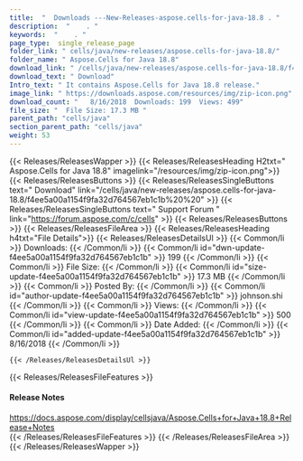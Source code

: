 ```yaml
---
title:  "  Downloads ---New-Releases-aspose.cells-for-java-18.8 . " 
description:  "    . " 
keywords:  "    . " 
page_type:  single_release_page
folder_link: " cells/java/new-releases/aspose.cells-for-java-18.8/"
folder_name: " Aspose.Cells for Java 18.8"
download_link: " /cells/java/new-releases/aspose.cells-for-java-18.8/f4ee5a00a1154f9fa32d764567eb1c1b"
download_text: " Download"
Intro_text: " It contains Aspose.Cells for Java 18.8 release."
image_link: " https://downloads.aspose.com/resources/img/zip-icon.png"
download_count: "   8/16/2018  Downloads: 199  Views: 499"
file_size: "  File Size: 17.3 MB "
parent_path: "cells/java"
section_parent_path: "cells/java"
weight: 53 
---
```


{{< Releases/ReleasesWapper >}}
  {{< Releases/ReleasesHeading H2txt=" Aspose.Cells for Java 18.8" imagelink="/resources/img/zip-icon.png">}}
  {{< Releases/ReleasesButtons >}}
    {{< Releases/ReleasesSingleButtons text=" Download" link="/cells/java/new-releases/aspose.cells-for-java-18.8/f4ee5a00a1154f9fa32d764567eb1c1b%20%20" >}}
    {{< Releases/ReleasesSingleButtons text=" Support Forum " link="https://forum.aspose.com/c/cells" >}}
  {{< Releases/ReleasesButtons >}}
  {{< Releases/ReleasesFileArea >}}
    {{< Releases/ReleasesHeading h4txt="File Details">}}
    {{< Releases/ReleasesDetailsUl >}}
            {{< Common/li  >}} Downloads: {{< /Common/li >}} 
      {{< Common/li id="dwn-update-f4ee5a00a1154f9fa32d764567eb1c1b" >}} 199 {{< /Common/li >}} 
      {{< Common/li  >}} File Size: {{< /Common/li >}} 
      {{< Common/li id="size-update-f4ee5a00a1154f9fa32d764567eb1c1b" >}} 17.3 MB {{< /Common/li >}} 
      {{< Common/li  >}} Posted By: {{< /Common/li >}} 
      {{< Common/li id="author-update-f4ee5a00a1154f9fa32d764567eb1c1b" >}} johnson.shi {{< /Common/li >}} 
      {{< Common/li  >}} Views: {{< /Common/li >}} 
      {{< Common/li id="view-update-f4ee5a00a1154f9fa32d764567eb1c1b" >}} 500 {{< /Common/li >}} 
      {{< Common/li  >}} Date Added: {{< /Common/li >}} 
      {{< Common/li id="added-update-f4ee5a00a1154f9fa32d764567eb1c1b" >}} 8/16/2018 {{< /Common/li >}} 

    {{< /Releases/ReleasesDetailsUl >}}

  {{< Releases/ReleasesFileFeatures >}}
      <h4>Release Notes</h4><div><a href="https://docs.aspose.com/display/cellsjava/Aspose.Cells+for+Java+18.8+Release+Notes">https://docs.aspose.com/display/cellsjava/Aspose.Cells+for+Java+18.8+Release+Notes</a></div>
  {{< /Releases/ReleasesFileFeatures >}}
 {{< /Releases/ReleasesFileArea >}}
{{< /Releases/ReleasesWapper >}}


